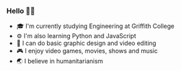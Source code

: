 ### Hello 👋🏾

- 🎓 I'm currently studying Engineering at Griffith College
- ⚙️ I'm also learning Python and JavaScript
- 🎨 I can do basic graphic design and video editing
- 🎮 I enjoy video games, movies, shows and music
- 🌏 I believe in humanitarianism
